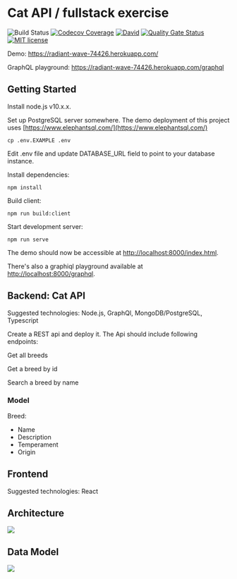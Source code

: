 # Cat API / fullstack exercise 

![Build Status](https://travis-ci.com/Zeukkari/cat-api.svg?branch=master) [![Codecov Coverage](https://img.shields.io/codecov/c/github/zeukkari/cat-api/master.svg?style=flat-square)](https://codecov.io/gh/zeukkari/cat-api/) [![David](https://img.shields.io/david/zeukkari/cat-api.svg)](https://img.shields.io/david/zeukkari/cat-api.svg) [![Quality Gate Status](https://sonarcloud.io/api/project_badges/measure?project=Zeukkari_cat-api&metric=alert_status)](https://sonarcloud.io/dashboard?id=Zeukkari_cat-api) [![MIT license](http://img.shields.io/badge/license-MIT-brightgreen.svg)](http://opensource.org/licenses/MIT)



Demo: https://radiant-wave-74426.herokuapp.com/

GraphQL playground: https://radiant-wave-74426.herokuapp.com/graphql

## Getting Started

Install node.js v10.x.x.

Set up PostgreSQL server somewhere. The demo deployment of this project uses [https://www.elephantsql.com/](https://www.elephantsql.com/)

```
cp .env.EXAMPLE .env
```

Edit .env file and update DATABASE_URL field to point to your database instance.

Install dependencies:

```
npm install
```

Build client:

```
npm run build:client
```

Start development server:

```
npm run serve
```

The demo should now be accessible at [http://localhost:8000/index.html](http://localhost:8000/index.html).

There's also a graphiql playground available at [http://localhost:8000/graphql](http://localhost:8000/graphql).

## Backend: Cat API

Suggested technologies: Node.js, GraphQl, MongoDB/PostgreSQL, Typescript

Create a REST api and deploy it. The Api should include following endpoints:

Get all breeds

Get a breed by id

Search a breed by name

### Model

Breed:

- Name
- Description
- Temperament
- Origin

## Frontend

Suggested technologies: React

## Architecture

![](http://www.plantuml.com/plantuml/proxy?src=https://raw.githubusercontent.com/Zeukkari/cat-api/master/architecture.puml)

## Data Model

![](http://www.plantuml.com/plantuml/proxy?src=https://raw.githubusercontent.com/Zeukkari/cat-api/master/database.puml)
